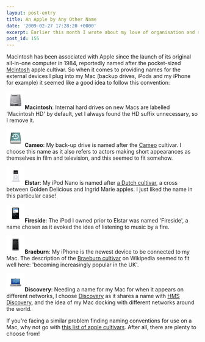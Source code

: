 ```yaml
---
layout: post-entry
title: An Apple by Any Other Name
date: '2009-02-27 17:28:20 +0000'
excerpt: Earlier this month I wrote about my love of organisation and systems. One such example is how I name the devices I attach to my Mac.
post_id: 155
---
```

Macintosh has been associated with Apple since the launch of its original all-in-one computer in 1984, reportedly named after the pocket-sized [McIntosh][1] apple cultivar. So when it comes to providing names for the external devices I plug into my Mac (backup drives, iPods and my iPhone for example) it seemed like a good idea to follow this convention:

<img class="left" src="/assets/2009/02/iconmacintosh.png" alt="Macintosh hard drive icon"/>**Macintosh**: Internal hard drives on new Macs are labelled 'Macintosh HD' by default, yet I always found the HD suffix unnecessary, so I remove it.

<img class="left" src="/assets/2009/02/icontimemachine.png" alt="Time Machine device icon"/>**Cameo**: My back-up drive is named after the [Cameo][2] cultivar. I choose this name as it also refers to actors making short appearances as themselves in film and television, and this seemed to fit somehow.

<img class="left" src="/assets/2009/02/iconipodnano.png" alt="iPod nano icon"/>**Elstar**: My iPod Nano is named after [a Dutch cultivar][3], a cross between Golden Delicious and Ingrid Marie apples. I just liked the name in this particular case!

<img class="left" src="/assets/2009/02/iconipod.png" alt="iPod icon"/>**Fireside**: The iPod I owned prior to Elstar was named 'Fireside', a name chosen as it evoked the idea of listening to music by a fire.

<img class="left" src="/assets/2009/02/iconiphone.png" alt="iPhone Icon"/>**Braeburn**: My iPhone is the newest device to be connected to my Mac. The description of the [Braeburn cultivar][4] on Wikipedia seemed to fit well here: 'becoming increasingly popular in the UK'.

<img class="left" src="/assets/2009/02/iconnetwork.png" alt="Network Icon"/>**Discovery**: Needing a name for my Mac for when it appears on different networks, I choose [Discovery][5] as it shares a name with [HMS Discovery][6], and the idea of my Mac docking with different networks around the world.

If you're facing a similar problem finding naming conventions for use on a Mac, why not go with [this list of apple cultivars][7]. After all, there are plenty to choose from!

[1]: http://en.wikipedia.org/wiki/McIntosh_(apple)
[2]: http://en.wikipedia.org/wiki/Cameo_(apple)
[3]: http://en.wikipedia.org/wiki/Elstar
[4]: http://en.wikipedia.org/wiki/Braeburn
[5]: http://en.wikipedia.org/wiki/Discovery_(apple)
[6]: http://en.wikipedia.org/wiki/HMS_Discovery
[7]: http://en.wikipedia.org/wiki/List_of_apple_cultivars